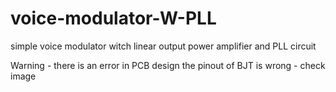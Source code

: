 # voice-modulator-W-PLL
simple voice modulator witch linear output power amplifier and PLL circuit

Warning - there is an error in PCB design
the pinout of BJT is wrong - check image
